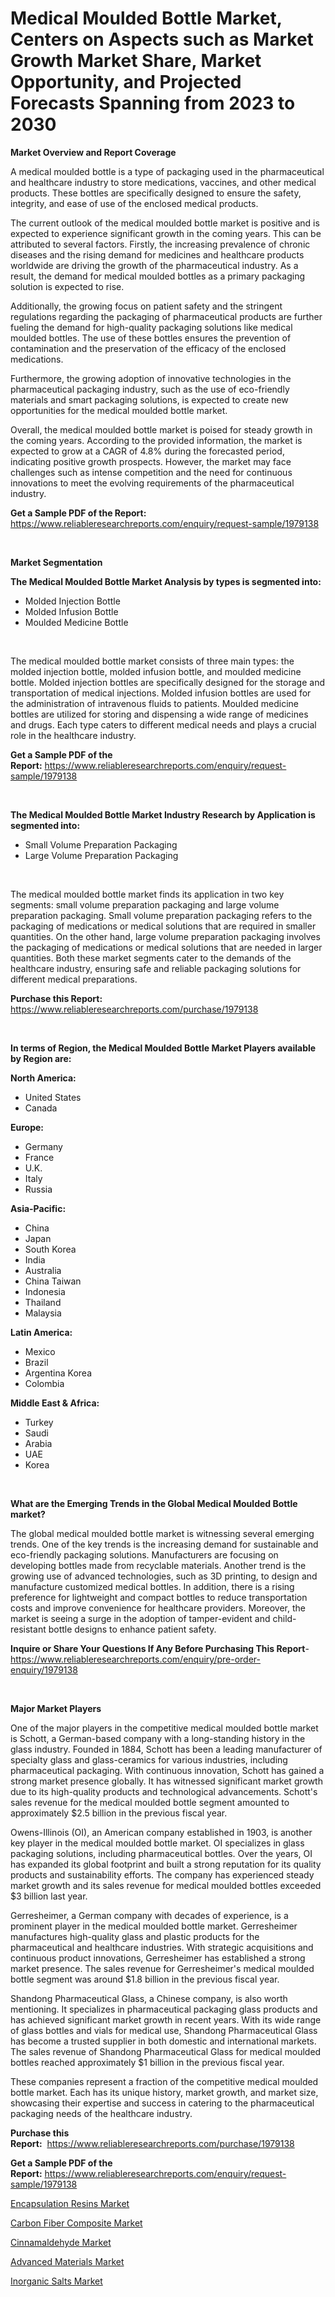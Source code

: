 <p><h1>Medical Moulded Bottle Market, Centers on Aspects such as Market Growth Market Share, Market Opportunity, and Projected Forecasts Spanning from 2023 to 2030</h1></p><p><strong>Market Overview and Report Coverage</strong></p>
<p><p>A medical moulded bottle is a type of packaging used in the pharmaceutical and healthcare industry to store medications, vaccines, and other medical products. These bottles are specifically designed to ensure the safety, integrity, and ease of use of the enclosed medical products.</p><p>The current outlook of the medical moulded bottle market is positive and is expected to experience significant growth in the coming years. This can be attributed to several factors. Firstly, the increasing prevalence of chronic diseases and the rising demand for medicines and healthcare products worldwide are driving the growth of the pharmaceutical industry. As a result, the demand for medical moulded bottles as a primary packaging solution is expected to rise.</p><p>Additionally, the growing focus on patient safety and the stringent regulations regarding the packaging of pharmaceutical products are further fueling the demand for high-quality packaging solutions like medical moulded bottles. The use of these bottles ensures the prevention of contamination and the preservation of the efficacy of the enclosed medications.</p><p>Furthermore, the growing adoption of innovative technologies in the pharmaceutical packaging industry, such as the use of eco-friendly materials and smart packaging solutions, is expected to create new opportunities for the medical moulded bottle market.</p><p>Overall, the medical moulded bottle market is poised for steady growth in the coming years. According to the provided information, the market is expected to grow at a CAGR of 4.8% during the forecasted period, indicating positive growth prospects. However, the market may face challenges such as intense competition and the need for continuous innovations to meet the evolving requirements of the pharmaceutical industry.</p></p>
<p><strong>Get a Sample PDF of the Report:</strong> <a href="https://www.reliableresearchreports.com/enquiry/request-sample/1979138">https://www.reliableresearchreports.com/enquiry/request-sample/1979138</a></p>
<p>&nbsp;</p>
<p><strong>Market Segmentation</strong></p>
<p><strong>The Medical Moulded Bottle Market Analysis by types is segmented into:</strong></p>
<p><ul><li>Molded Injection Bottle</li><li>Molded Infusion Bottle</li><li>Moulded Medicine Bottle</li></ul></p>
<p>&nbsp;</p>
<p><p>The medical moulded bottle market consists of three main types: the molded injection bottle, molded infusion bottle, and moulded medicine bottle. Molded injection bottles are specifically designed for the storage and transportation of medical injections. Molded infusion bottles are used for the administration of intravenous fluids to patients. Moulded medicine bottles are utilized for storing and dispensing a wide range of medicines and drugs. Each type caters to different medical needs and plays a crucial role in the healthcare industry.</p></p>
<p><strong>Get a Sample PDF of the Report:</strong>&nbsp;<a href="https://www.reliableresearchreports.com/enquiry/request-sample/1979138">https://www.reliableresearchreports.com/enquiry/request-sample/1979138</a></p>
<p>&nbsp;</p>
<p><strong>The Medical Moulded Bottle Market Industry Research by Application is segmented into:</strong></p>
<p><ul><li>Small Volume Preparation Packaging</li><li>Large Volume Preparation Packaging</li></ul></p>
<p>&nbsp;</p>
<p><p>The medical moulded bottle market finds its application in two key segments: small volume preparation packaging and large volume preparation packaging. Small volume preparation packaging refers to the packaging of medications or medical solutions that are required in smaller quantities. On the other hand, large volume preparation packaging involves the packaging of medications or medical solutions that are needed in larger quantities. Both these market segments cater to the demands of the healthcare industry, ensuring safe and reliable packaging solutions for different medical preparations.</p></p>
<p><strong>Purchase this Report:</strong>&nbsp; <a href="https://www.reliableresearchreports.com/purchase/1979138">https://www.reliableresearchreports.com/purchase/1979138</a></p>
<p>&nbsp;</p>
<p><strong>In terms of Region, the Medical Moulded Bottle Market Players available by Region are:</strong></p>
<p>
    <p> <strong> North America: </strong>
        <ul>
            <li>United States</li>
            <li>Canada</li>
        </ul>
        </p> 
    <p> <strong> Europe: </strong>
        <ul>
            <li>Germany</li>
            <li>France</li>
            <li>U.K.</li>
            <li>Italy</li>
            <li>Russia</li>
        </ul>
        </p> 
    <p> <strong> Asia-Pacific: </strong>
        <ul>
            <li>China</li>
            <li>Japan</li>
            <li>South Korea</li>
            <li>India</li>
            <li>Australia</li>
            <li>China Taiwan</li>
            <li>Indonesia</li>
            <li>Thailand</li>
            <li>Malaysia</li>
        </ul>
        </p> 
    <p> <strong> Latin America: </strong>
        <ul>
            <li>Mexico</li>
            <li>Brazil</li>
            <li>Argentina Korea</li>
            <li>Colombia</li>
        </ul>
        </p> 
    <p> <strong> Middle East & Africa: </strong>
        <ul>
            <li>Turkey</li>
            <li>Saudi</li>
            <li>Arabia</li>
            <li>UAE</li>
            <li>Korea</li>
        </ul>
    </p>
    </p>
<p>&nbsp;</p>
<p><strong>What are the Emerging Trends in the Global Medical Moulded Bottle market?</strong></p>
<p><p>The global medical moulded bottle market is witnessing several emerging trends. One of the key trends is the increasing demand for sustainable and eco-friendly packaging solutions. Manufacturers are focusing on developing bottles made from recyclable materials. Another trend is the growing use of advanced technologies, such as 3D printing, to design and manufacture customized medical bottles. In addition, there is a rising preference for lightweight and compact bottles to reduce transportation costs and improve convenience for healthcare providers. Moreover, the market is seeing a surge in the adoption of tamper-evident and child-resistant bottle designs to enhance patient safety.</p></p>
<p><strong>Inquire or Share Your Questions If Any Before Purchasing This Report</strong>- <a href="https://www.reliableresearchreports.com/enquiry/pre-order-enquiry/1979138">https://www.reliableresearchreports.com/enquiry/pre-order-enquiry/1979138</a></p>
<p>&nbsp;</p>
<p><strong>Major Market Players</strong></p>
<p><p>One of the major players in the competitive medical moulded bottle market is Schott, a German-based company with a long-standing history in the glass industry. Founded in 1884, Schott has been a leading manufacturer of specialty glass and glass-ceramics for various industries, including pharmaceutical packaging. With continuous innovation, Schott has gained a strong market presence globally. It has witnessed significant market growth due to its high-quality products and technological advancements. Schott's sales revenue for the medical moulded bottle segment amounted to approximately $2.5 billion in the previous fiscal year.</p><p>Owens-Illinois (OI), an American company established in 1903, is another key player in the medical moulded bottle market. OI specializes in glass packaging solutions, including pharmaceutical bottles. Over the years, OI has expanded its global footprint and built a strong reputation for its quality products and sustainability efforts. The company has experienced steady market growth and its sales revenue for medical moulded bottles exceeded $3 billion last year.</p><p>Gerresheimer, a German company with decades of experience, is a prominent player in the medical moulded bottle market. Gerresheimer manufactures high-quality glass and plastic products for the pharmaceutical and healthcare industries. With strategic acquisitions and continuous product innovations, Gerresheimer has established a strong market presence. The sales revenue for Gerresheimer's medical moulded bottle segment was around $1.8 billion in the previous fiscal year.</p><p>Shandong Pharmaceutical Glass, a Chinese company, is also worth mentioning. It specializes in pharmaceutical packaging glass products and has achieved significant market growth in recent years. With its wide range of glass bottles and vials for medical use, Shandong Pharmaceutical Glass has become a trusted supplier in both domestic and international markets. The sales revenue of Shandong Pharmaceutical Glass for medical moulded bottles reached approximately $1 billion in the previous fiscal year.</p><p>These companies represent a fraction of the competitive medical moulded bottle market. Each has its unique history, market growth, and market size, showcasing their expertise and success in catering to the pharmaceutical packaging needs of the healthcare industry.</p></p>
<p><strong>Purchase this Report:</strong>&nbsp;&nbsp;<a href="https://www.reliableresearchreports.com/purchase/1979138">https://www.reliableresearchreports.com/purchase/1979138</a></p>
<p></p>
<p><strong>Get a Sample PDF of the Report:</strong>&nbsp;<a href="https://www.reliableresearchreports.com/enquiry/request-sample/1979138">https://www.reliableresearchreports.com/enquiry/request-sample/1979138</a></p>
<p><p><a href="https://medium.com/@stefanokon1939/encapsulation-resins-market-size-and-market-trends-complete-industry-overview-2023-to-2030-fcc0cae19c0b">Encapsulation Resins Market</a></p><p><a href="https://medium.com/@rachaelward34/carbon-fiber-composite-market-competitive-analysis-market-trends-and-forecast-to-2030-ed6e9f0c2cbf">Carbon Fiber Composite Market</a></p><p><a href="https://medium.com/@candicekoss1946/cinnamaldehyde-market-trends-forecast-and-competitive-analysis-to-2030-dd77385aeb87">Cinnamaldehyde Market</a></p><p><a href="https://medium.com/@stoneernser2023/analyzing-advanced-materials-market-global-industry-perspective-and-forecast-2023-to-2030-ce0868ca0e0c">Advanced Materials Market</a></p><p><a href="https://medium.com/@elenaglover2023/inorganic-salts-market-trends-and-market-analysis-forecasted-for-period-2023-2030-fe8f4979a691">Inorganic Salts Market</a></p></p>